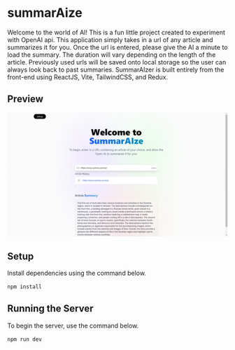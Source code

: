 # summarAize
Welcome to the world of AI! This is a fun little project created to experiment with OpenAI api. 
This application simply takes in a url of any article and summarizes it for you. 
Once the url is entered, please give the AI a minute to load the summary. The duration will vary depending on the length of the article.
Previously used urls will be saved onto local storage so the user can always look back to past summaries.
SummarAIzer is built entirely from the front-end using ReactJS, Vite, TailwindCSS, and Redux.

## Preview
![Preview](https://github.com/xAllenDing/summarAize/blob/master/docs/summarAizer.png?raw=true)
## Setup

Install dependencies using the command below.

```bash
npm install
```

## Running the Server

To begin the server, use the command below.

```bash
npm run dev
```
